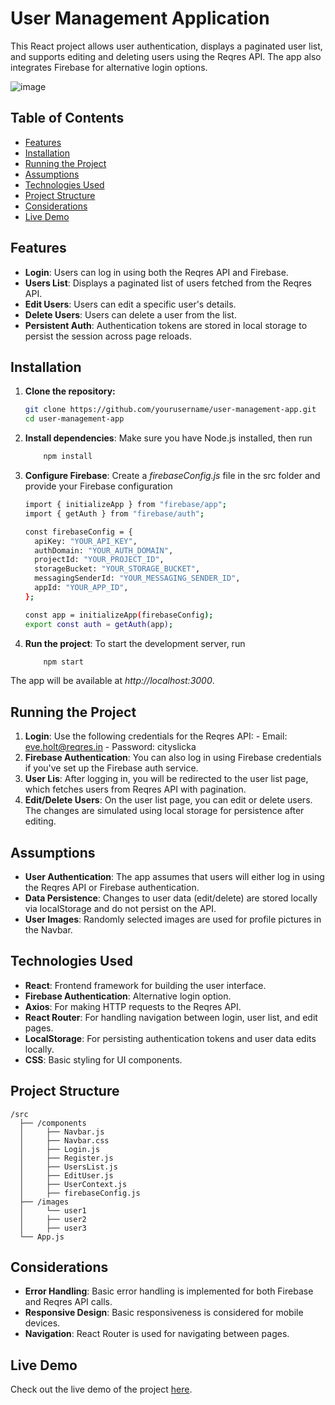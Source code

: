 # User Management Application

This React project allows user authentication, displays a paginated user list, and supports editing and deleting users using the Reqres API. The app also integrates Firebase for alternative login options.

![image](https://github.com/user-attachments/assets/b453d4c7-df23-444b-bd58-dbb4f84b6ed4)


## Table of Contents
- [Features](#features)
- [Installation](#installation)
- [Running the Project](#running-the-project)
- [Assumptions](#assumptions)
- [Technologies Used](#technologies-used)
- [Project Structure](#project-structure)
- [Considerations](#considerations)
- [Live Demo](#live-demo)

## Features
- **Login**: Users can log in using both the Reqres API and Firebase.
- **Users List**: Displays a paginated list of users fetched from the Reqres API.
- **Edit Users**: Users can edit a specific user's details.
- **Delete Users**: Users can delete a user from the list.
- **Persistent Auth**: Authentication tokens are stored in local storage to persist the session across page reloads.

## Installation
1. **Clone the repository:**
   ```bash
   git clone https://github.com/yourusername/user-management-app.git
   cd user-management-app
2. **Install dependencies**: Make sure you have Node.js installed, then run
   ```bash
       npm install

3. **Configure Firebase**: Create a *firebaseConfig.js* file in the src folder and provide your Firebase configuration
    ```bash
    import { initializeApp } from "firebase/app";
    import { getAuth } from "firebase/auth";
    
    const firebaseConfig = {
      apiKey: "YOUR_API_KEY",
      authDomain: "YOUR_AUTH_DOMAIN",
      projectId: "YOUR_PROJECT_ID",
      storageBucket: "YOUR_STORAGE_BUCKET",
      messagingSenderId: "YOUR_MESSAGING_SENDER_ID",
      appId: "YOUR_APP_ID",
    };
    
    const app = initializeApp(firebaseConfig);
    export const auth = getAuth(app);
4. **Run the project**: To start the development server, run
   ```bash
       npm start
The app will be available at *http://localhost:3000*.

## Running the Project
1. **Login**: Use the following credentials for the Reqres API:
           - Email: eve.holt@reqres.in
           - Password: cityslicka
2. **Firebase Authentication**: You can also log in using Firebase credentials if you've set up the Firebase auth service.
3. **User Lis**: After logging in, you will be redirected to the user list page, which fetches users from Reqres API with pagination.
4. **Edit/Delete Users**: On the user list page, you can edit or delete users. The changes are simulated using local storage for persistence after editing.

## Assumptions

- **User Authentication**: The app assumes that users will either log in using the Reqres API or Firebase authentication.
- **Data Persistence**: Changes to user data (edit/delete) are stored locally via localStorage and do not persist on the API.
- **User Images**: Randomly selected images are used for profile pictures in the Navbar.

## Technologies Used

- **React**: Frontend framework for building the user interface.
- **Firebase Authentication**: Alternative login option.
- **Axios**: For making HTTP requests to the Reqres API.
- **React Router**: For handling navigation between login, user list, and edit pages.
- **LocalStorage**: For persisting authentication tokens and user data edits locally.
- **CSS**: Basic styling for UI components.

## Project Structure
    /src
      ├── /components
      │     ├── Navbar.js
      │     ├── Navbar.css
      │     ├── Login.js
      │     ├── Register.js
      │     ├── UsersList.js
      │     ├── EditUser.js
      │     ├── UserContext.js
      │     ├── firebaseConfig.js
      ├── /images
      │     └── user1
      │     ├── user2
      │     ├── user3
      └── App.js

## Considerations
- **Error Handling**: Basic error handling is implemented for both Firebase and Reqres API calls.
- **Responsive Design**: Basic responsiveness is considered for mobile devices.
- **Navigation**: React Router is used for navigating between pages.

## Live Demo
Check out the live demo of the project [here](https://usersphere-d6472.web.app/login).


  
